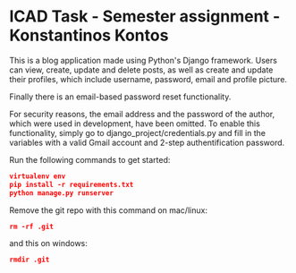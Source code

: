 # ICAD Task - Semester assignment - Konstantinos Kontos


This is a blog application made using Python's Django framework. Users can view, create, update and delete posts, as well as create and update their profiles, which include username, password, email and profile picture. 

Finally there is an email-based password reset functionality. 

For security reasons, the email address and the password of the author, which were used in development, have been omitted. To enable this functionality, simply go to django_project/credentials.py and fill in the variables with a valid Gmail account and 2-step authentification password.

Run the following commands to get started:

```json
virtualenv env
pip install -r requirements.txt
python manage.py runserver
```

Remove the git repo with this command on mac/linux:

```json
rm -rf .git
```

and this on windows:

```json
rmdir .git
```
